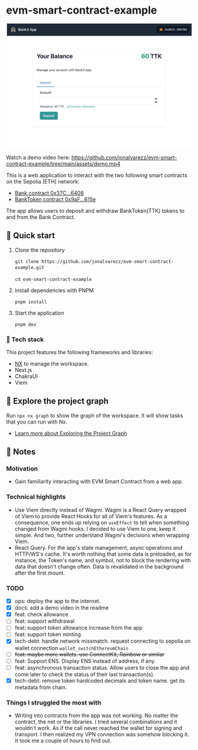 # evm-smart-contract-example

<p align="center"><img src="https://raw.githubusercontent.com/jonalvarezz/evm-smart-contract-example/main/assets/screenshot.png?token=GHSAT0AAAAAABUAWENUMNSMA6WBPA7YTTW2ZRP4BYQ" width="500"></p>

Watch a demo video here: https://github.com/jonalvarezz/evm-smart-contract-example/tree/main/assets/demo.mp4

This is a web application to interact with the two following smart contracts on the Sepolia (ETH) network:

- [Bank contract 0x37C...6408](https://sepolia.etherscan.io/address/0x37C3E0343b0c5E23913eB3f4c346FAF336bf6408)
- [BankToken contract 0x9aF...615e](https://sepolia.etherscan.io/address/0x9aF18838611950953823154a04a14d2A34eE615e)

The app allows users to deposit and withdraw BankToken(TTK) tokens to and from the Bank Contract.

## 🚀 Quick start

1. Clone the repository

   ```
   git clone https://github.com/jonalvarezz/evm-smart-contract-example.git

   cd evm-smart-contract-example
   ```

2. Install dependencies with PNPM

   ```
   pnpm install
   ```

3. Start the application

   ```
   pnpm dev
   ```

### 🤖 Tech stack

This project features the following frameworks and libraries:

- [NX](https://nx.dev) to manage the workspace.
- Next.js
- ChakraUI
- Viem

## 🐉 Explore the project graph

Run `npx nx graph` to show the graph of the workspace.
It will show tasks that you can run with Nx.

- [Learn more about Exploring the Project Graph](https://nx.dev/core-features/explore-graph)

## 📝 Notes

### Motivation

- Gain familiarity interacting with EVM Smart Contract from a web app.

### Technical highlights

- Use Viem directly instead of Wagmi. Wagmi is a React Query wrapped of Viem to provide React Hooks for all of Viem's features. As a consequence, one ends up relying on `useEffect` to tell when something changed from Wagmi hooks. I decided to use Viem to one, keep it simple. And two, further understand Wagmi's decisions when wrapping Viem.
- React Query. For the app's state management, async operations and HTTP/WS's cache. It's worth nothing that some data is preloaded, as for instance, the Token's name, and symbol, not to block the rendering with data that doesn't change often. Data is revalidated in the background after the first mount.

### TODO

- [x] ops: deploy the app to the internet.
- [x] docs: add a demo video in the readme
- [x] feat: check allowance
- [ ] feat: support withdrawal
- [ ] feat: support token allowance increase from the app
- [ ] feat: support token minting
- [x] tech-debt: handle network missmatch. request connecting to sepolia on wallet connection `wallet_switchEthereumChain`
- [ ] ~~feat: maybe more wallets. use ConnectKit, Rainbow or similar~~
- [ ] feat: Support ENS. Display ENS instead of address, if any.
- [ ] feat: asynchronous transaction status. Allow users to close the app and come later to check the status of their last transaction(s).
- [x] tech-debt: remove token hardcoded decimals and token name. get its metadata from chain.

### Things I struggled the most with

- Writing into contracts from the app was not working. No matter the contract, the net or the libraries. I tried several combinations and it wouldn't work. As if the call never reached the wallet for signing and transport. I then realized my VPN connection was somehow blocking it. It took me a couple of hours to find out.

